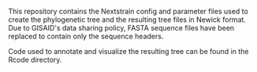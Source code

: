 This repository contains the Nextstrain config and parameter files used to create the phylogenetic tree and the resulting tree files in Newick format. Due to GISAID's data sharing policy, FASTA sequence files have been replaced to contain only the sequence headers.

Code used to annotate and visualize the resulting tree can be found in the Rcode directory.
